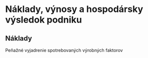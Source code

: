 # Náklady, výnosy a hospodársky výsledok podniku

## Náklady

Peňažné vyjadrenie spotrebovaných výrobných faktorov

